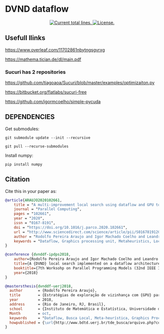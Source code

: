 DVND dataflow
=============

<p align="center">
  <a href="https://github.com/LabCad/dvnd-df">
    <img src="https://tokei.rs/b1/github/LabCad/dvnd-df?category=lines" alt="Current total lines.">
  </a>
  <a href="https://github.com/LabCad/dvnd-df/blob/master/LICENSE">
    <img src="https://img.shields.io/badge/license-MIT-blue.svg" alt="License.">
  </a>
</p>

## Usefull llinks

https://www.overleaf.com/11702861nbytngsgvrxg

https://mathema.tician.de/dl/main.pdf

### Sucuri has 2 repositories

https://github.com/tiagoaoa/Sucuri/blob/master/examples/optimizaiton.py

https://bitbucket.org/flatlabs/sucuri-free

https://github.com/igormcoelho/simple-pycuda


## DEPENDENCIES

Get submodules:

`git submodule update --init --recursive`

`git pull --recurse-submodules`

Install numpy:

`pip install numpy`

## Citation

Cite this in your paper as:

```bibtex
@article{ARAUJO2020102661,
	title = "A multi-improvement local search using dataflow and GPU to solve the minimum latency problem",
	journal = "Parallel Computing",
	pages = "102661",
	year = "2020",
	issn = "0167-8191",
	doi = "https://doi.org/10.1016/j.parco.2020.102661",
	url = "http://www.sciencedirect.com/science/article/pii/S0167819120300545",
	author = "Rodolfo Pereira Araujo and Igor Machado Coelho and Leandro Augusto Justen Marzulo",
	keywords = "Dataflow, Graphics processing unit, Metaheuristics, Local search, Variable neighborhood descent"
}

@conference {dvnddf-ipdps2018,
    author={Rodolfo Pereira Araujo and Igor Machado Coelho and Leandro A. J. Marzulo},
    title={A {DVND} local search implemented on a dataflow architecture for the Minimum Latency Problem},
    booktitle={7th Worksohp on Parallel Programming Models (32nd IEEE International Parallel and Distributed Processing Symposium - IPDPS 2018)},
    year={2018}
}

@mastersthesis{dvnddf-uerj2018,
  author       = {Rodolfo Pereira Araujo},
  title        = {Estratégias de exploração de vizinhança com {GPU} para problemas de otimização},
  year         = 2018,
  address      = {Rio de Janeiro, RJ, Brasil},
  school       = {Instituto de Matemática e Estatística, Universidade do Estado do Rio de Janeiro},
  Month        = oct,
  keywords     = "Dataflow, Busca Local, Meta-heurística, Graphics Processing Unit, Variable Neighborhood Descent, Meta-heuristics, Local Search",
  howpublished = {\url{http://www.bdtd.uerj.br/tde_busca/arquivo.php?codArquivo=14632}}
}
```
